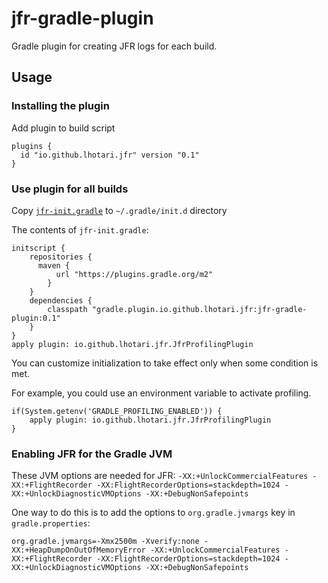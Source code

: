 # jfr-gradle-plugin

Gradle plugin for creating JFR logs for each build.

## Usage

### Installing the plugin

Add plugin to build script
```
plugins {
  id "io.github.lhotari.jfr" version "0.1"
}
```

### Use plugin for all builds

Copy [`jfr-init.gradle`](jfr-init.gradle) to `~/.gradle/init.d` directory

The contents of `jfr-init.gradle`:
```
initscript {
    repositories {
      maven {
          url "https://plugins.gradle.org/m2"
        }
    }
    dependencies {
        classpath "gradle.plugin.io.github.lhotari.jfr:jfr-gradle-plugin:0.1"
    }
}
apply plugin: io.github.lhotari.jfr.JfrProfilingPlugin
```

You can customize initialization to take effect only when some condition is met.

For example, you could use an environment variable to activate profiling.

```
if(System.getenv('GRADLE_PROFILING_ENABLED')) {
    apply plugin: io.github.lhotari.jfr.JfrProfilingPlugin
}
```

### Enabling JFR for the Gradle JVM

These JVM options are needed for JFR: `-XX:+UnlockCommercialFeatures -XX:+FlightRecorder -XX:FlightRecorderOptions=stackdepth=1024 -XX:+UnlockDiagnosticVMOptions -XX:+DebugNonSafepoints`

One way to do this is to add the options to `org.gradle.jvmargs` key in `gradle.properties`:
```
org.gradle.jvmargs=-Xmx2500m -Xverify:none -XX:+HeapDumpOnOutOfMemoryError -XX:+UnlockCommercialFeatures -XX:+FlightRecorder -XX:FlightRecorderOptions=stackdepth=1024 -XX:+UnlockDiagnosticVMOptions -XX:+DebugNonSafepoints
```